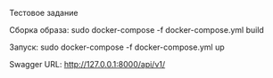 Тестовое задание

Сборка образа:
sudo docker-compose -f docker-compose.yml build

Запуск:
sudo docker-compose -f docker-compose.yml up

Swagger URL:
http://127.0.0.1:8000/api/v1/
